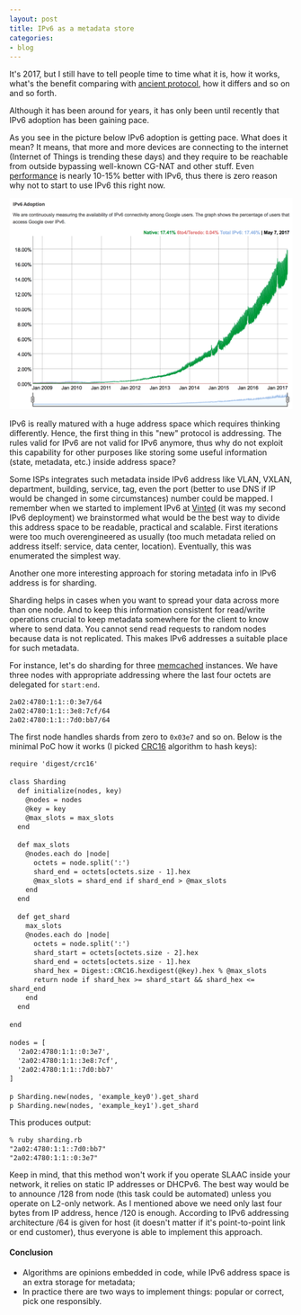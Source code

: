 ```yaml
---
layout: post
title: IPv6 as a metadata store
categories:
- blog
---
```


It's 2017, but I still have to tell people time to time what it is, how it works, what's the benefit comparing with [ancient protocol](https://en.wikipedia.org/wiki/IPv4), how it differs and so on and so forth. 

Although it has been around for years, it has only been until recently that IPv6 adoption has been gaining pace.

As you see in the picture below IPv6 adoption is getting pace. What does it mean? It means, that more and more devices are connecting to the internet (Internet of Things is trending these days) and they require to be reachable from outside bypassing well-known CG-NAT and other stuff. Even [performance](https://code.facebook.com/posts/1192894270727351/ipv6-it-s-time-to-get-on-board/) is nearly 10-15% better with IPv6, thus there is zero reason why not to start to use IPv6 this right now.

![IPv6 adoption](/images/ipv6-adoption.png)

IPv6 is really matured with a huge address space which requires thinking differently. Hence, the first thing in this "new" protocol is addressing. The rules valid for IPv6 are not valid for IPv6 anymore, thus why do not exploit this capability for other purposes like storing some useful information (state, metadata, etc.) inside address space?

Some ISPs integrates such metadata inside IPv6 address like VLAN, VXLAN, department, building, service, tag, even the port (better to use DNS if IP would be changed in some circumstances) number could be mapped. I remember when we started to implement IPv6 at [Vinted](https://www.vinted.com/) (it was my second IPv6 deployment) we brainstormed what would be the best way to divide this address space to be readable, practical and scalable. First iterations were too much overengineered as usually (too much metadata relied on address itself: service, data center, location). Eventually, this was enumerated the simplest way.

Another one more interesting approach for storing metadata info in IPv6 address is for sharding.

Sharding helps in cases when you want to spread your data across more than one node. And to keep this information consistent for read/write operations crucial to keep metadata somewhere for the client to know where to send data. You cannot send read requests to random nodes because data is not replicated. This makes IPv6  addresses a suitable place for such metadata.

For instance, let's do sharding for three [memcached](https://memcached.org/) instances. We have three nodes with appropriate addressing where the last four octets are delegated for `start:end`.

```
2a02:4780:1:1::0:3e7/64
2a02:4780:1:1::3e8:7cf/64
2a02:4780:1:1::7d0:bb7/64
```

The first node handles shards from zero to `0x03e7` and so on. Below is the minimal PoC how it works (I picked [CRC16](https://en.wikipedia.org/wiki/Cyclic_redundancy_check) algorithm to hash keys):

```
require 'digest/crc16'

class Sharding
  def initialize(nodes, key)
    @nodes = nodes
    @key = key
    @max_slots = max_slots
  end

  def max_slots
    @nodes.each do |node|
      octets = node.split(':')
      shard_end = octets[octets.size - 1].hex
      @max_slots = shard_end if shard_end > @max_slots
    end
  end

  def get_shard
    max_slots
    @nodes.each do |node|
      octets = node.split(':')
      shard_start = octets[octets.size - 2].hex
      shard_end = octets[octets.size - 1].hex
      shard_hex = Digest::CRC16.hexdigest(@key).hex % @max_slots
      return node if shard_hex >= shard_start && shard_hex <= shard_end
    end
  end

end

nodes = [
  '2a02:4780:1:1::0:3e7',
  '2a02:4780:1:1::3e8:7cf',
  '2a02:4780:1:1::7d0:bb7'
]

p Sharding.new(nodes, 'example_key0').get_shard
p Sharding.new(nodes, 'example_key1').get_shard
```

This produces output:

```
% ruby sharding.rb
"2a02:4780:1:1::7d0:bb7"
"2a02:4780:1:1::0:3e7"
```

Keep in mind, that this method won't work if you operate SLAAC inside your network, it relies on static IP addresses or DHCPv6. The best way would be to announce /128 from node (this task could be automated) unless you operate on L2-only network. As I mentioned above we need only last four bytes from IP address, hence /120 is enough. According to IPv6 addressing architecture /64 is given for host (it doesn't matter if it's point-to-point link or end customer), thus everyone is able to implement this approach.

#### Conclusion

* Algorithms are opinions embedded in code, while IPv6 address space is an extra storage for metadata;
* In practice there are two ways to implement things: popular or correct, pick one responsibly.

